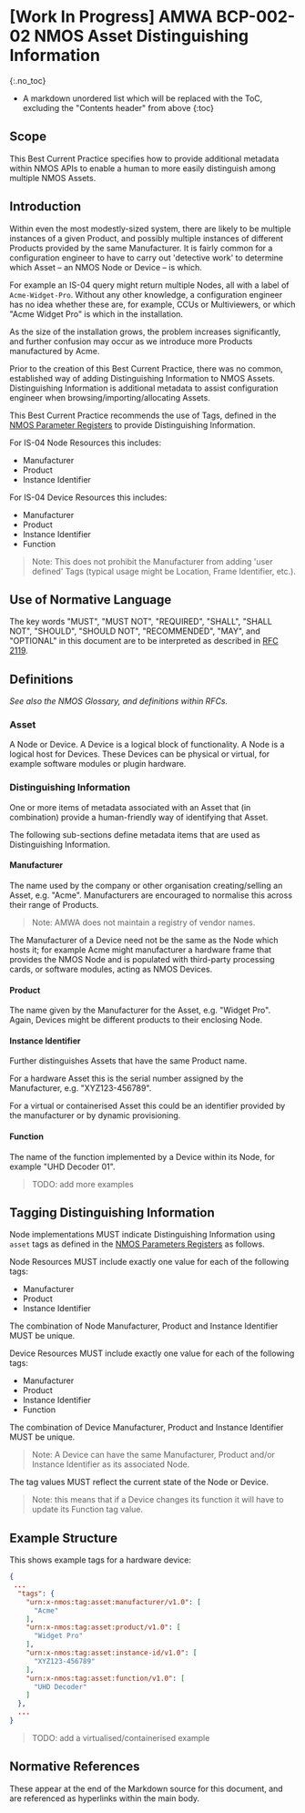# \[Work In Progress\] AMWA BCP-002-02 NMOS Asset Distinguishing Information 
{:.no_toc}

- A markdown unordered list which will be replaced with the ToC, excluding the "Contents header" from above
{:toc}

## Scope

This Best Current Practice specifies how to provide additional metadata within NMOS APIs to enable a human to more easily distinguish among multiple NMOS Assets.

## Introduction

Within even the most modestly-sized system, there are likely to be multiple instances of a given Product, and possibly multiple instances of different Products provided by the same Manufacturer.
It is fairly common for a configuration engineer to have to carry out 'detective work' to determine which Asset – an NMOS Node or Device – is which. 

For example an IS-04 query might return multiple Nodes, all with a label of `Acme-Widget-Pro`.
Without any other knowledge, a configuration engineer has no idea whether these are, for example, CCUs or Multiviewers, or which "Acme Widget Pro" is which in the installation.

As the size of the installation grows, the problem increases significantly, and further confusion may occur as we introduce more Products manufactured by Acme.

Prior to the creation of this Best Current Practice, there was no common, established way of adding Distinguishing Information to NMOS Assets.
Distinguishing Information is additional metadata to assist configuration engineer when browsing/importing/allocating Assets.

This Best Current Practice recommends the use of Tags, defined in the [NMOS Parameter Registers][NPR] to provide Distinguishing Information.

For IS-04 Node Resources this includes:

- Manufacturer
- Product
- Instance Identifier

For IS-04 Device Resources this includes:

- Manufacturer
- Product
- Instance Identifier
- Function

> Note: This does not prohibit the Manufacturer from adding 'user defined' Tags (typical usage might be Location, Frame Identifier, etc.).

## Use of Normative Language

The key words "MUST", "MUST NOT", "REQUIRED", "SHALL", "SHALL NOT", "SHOULD", "SHOULD NOT", "RECOMMENDED", "MAY", and "OPTIONAL" in this document are to be interpreted as described in [RFC 2119][RFC-2119].

## Definitions

_See also the NMOS Glossary, and definitions within RFCs._

### Asset

A Node or Device. A Device is a logical block of functionality. A Node is a logical host for Devices. These Devices can be physical or virtual, for example software modules or plugin hardware.

### Distinguishing Information

One or more items of metadata associated with an Asset that (in combination) provide a human-friendly way of identifying that Asset.

The following sub-sections define metadata items that are used as Distinguishing Information.

#### Manufacturer

The name used by the company or other organisation creating/selling an Asset, e.g. "Acme". Manufacturers are encouraged to normalise this across their range of Products.

> Note: AMWA does not maintain a registry of vendor names.

The Manufacturer of a Device need not be the same as the Node which hosts it; for example Acme might manufacturer a hardware frame that provides the NMOS Node and is populated with third-party processing cards, or software modules, acting as NMOS Devices.

#### Product

The name given by the Manufacturer for the Asset, e.g. "Widget Pro". Again, Devices might be different products to their enclosing Node.

#### Instance Identifier

Further distinguishes Assets that have the same Product name.

For a hardware Asset this is the serial number assigned by the Manufacturer, e.g. "XYZ123-456789".

For a virtual or containerised Asset this could be an identifier provided by the manufacturer or by dynamic provisioning.

#### Function

The name of the function implemented by a Device within its Node, for example "UHD Decoder 01".

> TODO: add more examples

## Tagging Distinguishing Information

Node implementations MUST indicate Distinguishing Information using `asset` tags as defined in the [NMOS Parameters Registers][NPR-TAGS-ASSET] as follows.

Node Resources MUST include exactly one value for each of the following tags:

- Manufacturer
- Product
- Instance Identifier

The combination of Node Manufacturer, Product and Instance Identifier MUST be unique.

Device Resources MUST include exactly one value for each of the following tags:

- Manufacturer
- Product
- Instance Identifier
- Function

The combination of Device Manufacturer, Product and Instance Identifier MUST be unique.

> Note: A Device can have the same Manufacturer, Product and/or Instance Identifier as its associated Node.

The tag values MUST reflect the current state of the Node or Device.

> Note: this means that if a Device changes its function it will have to update its Function tag value.

## Example Structure

This shows example tags for a hardware device:

```json
{
 ...
  "tags": {
    "urn:x-nmos:tag:asset:manufacturer/v1.0": [
      "Acme"
    ],
    "urn:x-nmos:tag:asset:product/v1.0": [
      "Widget Pro"
    ],
    "urn:x-nmos:tag:asset:instance-id/v1.0": [
      "XYZ123-456789"
    ],
    "urn:x-nmos:tag:asset:function/v1.0": [
      "UHD Decoder"
    ]
  },
  ...
}
```

> TODO: add a virtualised/containerised example

## Normative References

These appear at the end of the Markdown source for this document, and are referenced as hyperlinks within the main body.

[RFC-2119]: https://tools.ietf.org/html/rfc2119 "Key words for use in RFCs to Indicate Requirement Levels"

[NPR-TAGS-ASSET]: https://specs.amwa.tv/nmos-parameter-registers/branches/main/tags/asset.html "Asset Tags"

[NPR]: https://specs.amwa.tv/nmos-parameter-registers "NMOS Parameter Registers"
